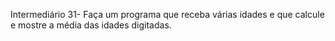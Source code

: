 Intermediário 31- Faça um programa que receba várias idades e que calcule e mostre a média das idades digitadas.